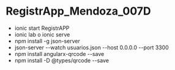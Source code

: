# RegistrApp_Mendoza_007D
- ionic start RegistrAPP
- ionic lab o ionic serve
- npm install -g json-server
- json-server --watch usuarios.json --host 0.0.0.0 --port 3300
- npm install angularx-qrcode --save
- npm install -D @types/qrcode --save
